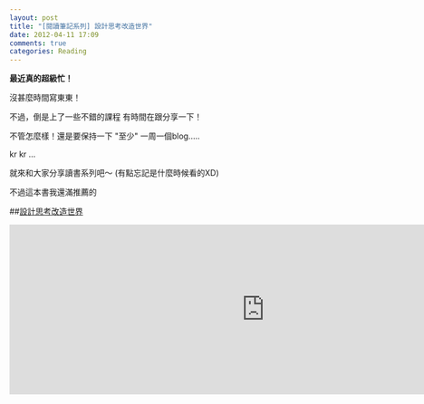 ```yaml
---
layout: post
title: "[閱讀筆記系列] 設計思考改造世界"
date: 2012-04-11 17:09
comments: true
categories: Reading
---
```


**最近真的超級忙！**

沒甚麼時間寫東東！

不過，倒是上了一些不錯的課程 有時間在跟分享一下！

不管怎麼樣！還是要保持一下 "至少" 一周一個blog.....

<!--more-->

kr kr …

就來和大家分享讀書系列吧～ (有點忘記是什麼時候看的XD)

不過這本書我還滿推薦的

##[設計思考改造世界](http://www.books.com.tw/exep/prod/booksfile.php?item=0010479685)

<iframe id='xmindshare_embedviewer' src='http://www.xmind.net/share/_embed/alohaC/design-thinking/' width='900px' height='300px' frameborder='0' scrolling='no'></iframe>



